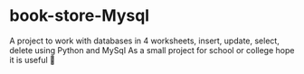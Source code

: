 # book-store-Mysql
A project to work with databases in 4 worksheets, insert, update, select, delete using Python and MySqI As a small project for school or college hope it is useful 🌲
